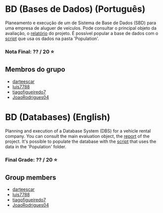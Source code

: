 # BD (Bases de Dados) (Português)
Planeamento e execução de um de Sistema de Base de Dados (SBD) para uma empresa de aluguer de veículos. Pode consultar o principal objeto da avaliação, o [relatório](Relatorio-BD-Final.pdf) do projeto. É possível popular a base de dados com o [script](povoamento.py) que usa os dados na pasta 'Population'.

### Nota Final: ?? / 20 ⭐️

## Membros do grupo

* [darteescar](https://github.com/darteescar)
* [luis7788](https://github.com/luis7788)
* [tiagofigueiredo7](https://github.com/tiagofigueiredo7)
* [JoaoRodrigues04](https://github.com/JoaoRodrigues04)

# BD (Databases) (English)
Planning and execution of a Database System (DBS) for a vehicle rental company. You can consult the main evaluation object, the [report](Relatorio-BD-Final.pdf) of the project. It's possible to populate the database with the [script](povoamento.py) that uses the data in the 'Population' folder.

### Final Grade: ?? / 20 ⭐️

## Group members

* [darteescar](https://github.com/darteescar)
* [luis7788](https://github.com/luis7788)
* [tiagofigueiredo7](https://github.com/tiagofigueiredo7)
* [JoaoRodrigues04](https://github.com/JoaoRodrigues04)